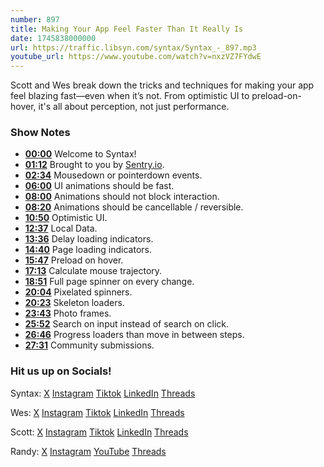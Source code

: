 ```yaml
---
number: 897
title: Making Your App Feel Faster Than It Really Is
date: 1745838000000
url: https://traffic.libsyn.com/syntax/Syntax_-_897.mp3
youtube_url: https://www.youtube.com/watch?v=nxzVZ7FYdwE
---
```

	
Scott and Wes break down the tricks and techniques for making your app feel blazing fast—even when it’s not. From optimistic UI to preload-on-hover, it's all about perception, not just performance.

### Show Notes

* **[00:00](#t=00:00)** Welcome to Syntax!
* **[01:12](#t=01:12)** Brought to you by [Sentry.io](https://sentry.io/syntax).
* **[02:34](#t=02:34)** Mousedown or pointerdown events.
* **[06:00](#t=06:00)** UI animations should be fast.
* **[08:00](#t=08:00)** Animations should not block interaction.
* **[08:20](#t=08:20)** Animations should be cancellable / reversible.
* **[10:50](#t=10:50)** Optimistic UI.
* **[12:37](#t=12:37)** Local Data.
* **[13:36](#t=13:36)** Delay loading indicators.
* **[14:40](#t=14:40)** Page loading indicators.
* **[15:47](#t=15:47)** Preload on hover.
* **[17:13](#t=17:13)** Calculate mouse trajectory.
* **[18:51](#t=18:51)** Full page spinner on every change.
* **[20:04](#t=20:04)** Pixelated spinners.
* **[20:23](#t=20:23)** Skeleton loaders.
* **[23:43](#t=23:43)** Photo frames.
* **[25:52](#t=25:52)** Search on input instead of search on click.
* **[26:46](#t=26:46)** Progress loaders than move in between steps.
* **[27:31](#t=27:31)** Community submissions.

### Hit us up on Socials!

Syntax: [X](https://twitter.com/syntaxfm) [Instagram](https://www.instagram.com/syntax_fm/) [Tiktok](https://www.tiktok.com/@syntaxfm) [LinkedIn](https://www.linkedin.com/company/96077407/admin/feed/posts/) [Threads](https://www.threads.net/@syntax_fm)

Wes: [X](https://twitter.com/wesbos) [Instagram](https://www.instagram.com/wesbos/) [Tiktok](https://www.tiktok.com/@wesbos) [LinkedIn](https://www.linkedin.com/in/wesbos/) [Threads](https://www.threads.net/@wesbos)

Scott: [X](https://twitter.com/stolinski) [Instagram](https://www.instagram.com/stolinski/) [Tiktok](https://www.tiktok.com/@stolinski) [LinkedIn](https://www.linkedin.com/in/stolinski/) [Threads](https://www.threads.net/@stolinski)

Randy: [X](https://twitter.com/randyrektor) [Instagram](https://www.instagram.com/randyrektor/) [YouTube](https://www.youtube.com/@randyrektor) [Threads](https://www.threads.net/@randyrektor)